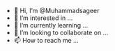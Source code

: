 - 👋 Hi, I’m @Muhammadsageer
- 👀 I’m interested in ...
- 🌱 I’m currently learning ...
- 💞️ I’m looking to collaborate on ...
- 📫 How to reach me ...

<!---
Muhammadsageer/Muhammadsageer is a ✨ special ✨ repository because its `README.md` (this file) appears on your GitHub profile.
You can click the Preview link to take a look at your changes.
--->
